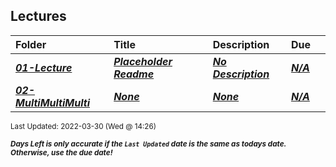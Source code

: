## Lectures

| Folder | Title | Description | Due |  |
|:------|:------|:------|:------|:-----:|
| ***<a href="https://github.com/rugbyprof/5143-Operating-Systems/tree/master/Lectures/01-Lecture">01-Lecture</a>*** | ***<a href="https://github.com/rugbyprof/5143-Operating-Systems/tree/master/Lectures/01-Lecture"> Placeholder Readme </a>*** | ***<a href="https://github.com/rugbyprof/5143-Operating-Systems/tree/master/Lectures/01-Lecture"> No Description</a>*** | ***<a href="https://github.com/rugbyprof/5143-Operating-Systems/tree/master/Lectures/01-Lecture">N/A</a>*** |  |
| ***<a href="https://github.com/rugbyprof/5143-Operating-Systems/tree/master/Lectures/02-MultiMultiMulti">02-MultiMultiMulti</a>*** | ***<a href="https://github.com/rugbyprof/5143-Operating-Systems/tree/master/Lectures/02-MultiMultiMulti">None</a>*** | ***<a href="https://github.com/rugbyprof/5143-Operating-Systems/tree/master/Lectures/02-MultiMultiMulti">None</a>*** | ***<a href="https://github.com/rugbyprof/5143-Operating-Systems/tree/master/Lectures/02-MultiMultiMulti">N/A</a>*** |  |

<sup>Last Updated: 2022-03-30 (Wed @ 14:26)</sup> 

<sup>***Days Left is only accurate if the `Last Updated` date is the same as todays date. Otherwise, use the due date!***</sup> 